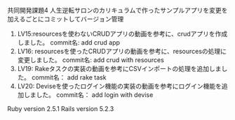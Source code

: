共同開発課題4
人生逆転サロンのカリキュラムで作ったサンプルアプリを変更を加えるごとにコミットしてバージョン管理

1. LV15:resourcesを使わないCRUDアプリの動画を参考に、crudアプリを作成しました。
   commit名: add crud app
2. LV16: resourcesを使ったCRUDアプリの動画を参考に、resourcesの処理に変更しました。
   commit名: add crud with resources
3. LV19: Rakeタスクの実装の動画を参考にCSVインポートの処理を追加しました。
   commit名： add rake task
4. LV20: Deviseを使ったログイン機能の実装の動画を参考にログイン機能を追加しました。
   commit名： add login with devise

Ruby version  2.5.1
Rails version 5.2.3
